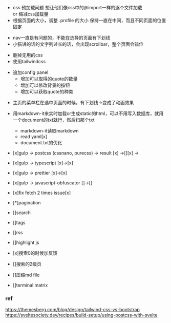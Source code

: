 + css 预加载问题
想让他们像css中的@import一样的逐个文件加载\
or
缩减css加载量
+ 根据页面的大小，调整 .profile 的大小
保持一直在中间，而且不同页面的位置固定
- nav一直是有问题的，不能在选择的页面有下划线
- 小猫讲的话的文字列过长的话，会出现scrollbar，整个页面会错位
+ 删掉无用的css
+ 使用tailwindcss
- 追加config panel
  - 增加可以取得的quote的数量
  - 增加可以修改背景的按钮
  - 增加可以获取quote的种类
+ 主页的菜单栏在选中页面的时候，有下划线->变成了动画效果

+ 用markdown-it来实时加载or生成static的html，可以不用写入数据库，就用一个document的txt就行，然后扫那个txt
  - markdown-it读取markdown 
  - read yaml[x]
  - document.txt的优化

+ [x]gulp -> postcss (cssnano, purecss)  -> result [x] ->[][x] ->
+ [x]gulp -> typescript [x]->[x]
+ [x]gulp -> prettier [x]->[x]
+ [x]gulp -> javascript-obfuscator []->[]
+ [x]fix fetch 2 times issue[x]
+ [*]pagination
+ []search
+ []tags
+ []rss
+ []highlight js
+ [x]搜索0的时候加反馈
+ []搜索的2级页
+ []压缩md file
+ []terminal matrix

### ref
https://themesberg.com/blog/design/tailwind-css-vs-bootstrap
https://sveltesociety.dev/recipes/build-setup/using-postcss-with-svelte